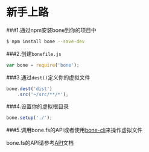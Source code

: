 # 新手上路

###1.通过npm安装bone到你的项目中
```sh
$ npm install bone --save-dev
```
###2.创建`bonefile.js`
```js
var bone = require('bone');
```
###3.通过`dest()`定义你的虚拟文件
```js
bone.dest('dist')
	.src('~/src/**/*');
```
###4.设置你的虚拟根目录
```js
bone.setup('./');
```
###5.调用bone.fs的API或者使用[bone-cli](https://github.com/wyicwx/bone-cli)来操作虚拟文件

bone.fs的API请参考[API](https://github.com/wyicwx/bone/blob/master/docs/api.md)文档
